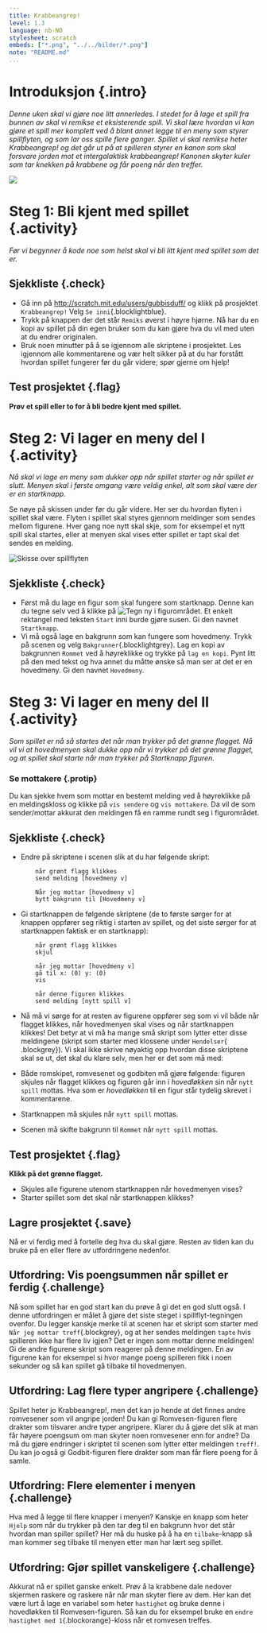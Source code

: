 ```yaml
---
title: Krabbeangrep!
level: 1.3
language: nb-NO
stylesheet: scratch
embeds: ["*.png", "../../bilder/*.png"]
note: "README.md"
...
```


# Introduksjon {.intro}

*Denne uken skal vi gjøre noe litt annerledes. I stedet for å lage et spill fra bunnen av skal vi remikse et eksisterende spill. Vi skal lære hvordan vi kan gjøre et spill mer komplett ved å blant annet legge til en meny som styrer spillflyten, og som lar oss spille flere ganger. Spillet vi skal remikse heter Krabbeangrep! og det går ut på at spilleren styrer en kanon som skal forsvare jorden mot et intergalaktisk krabbeangrep! Kanonen skyter kuler som tar knekken på krabbene og får poeng når den treffer.*

![](krabbeangrep.png)

# Steg 1: Bli kjent med spillet {.activity}

*Før vi begynner å kode noe som helst skal vi bli litt kjent med spillet som det er.*

## Sjekkliste {.check}
+ Gå inn på <http://scratch.mit.edu/users/gubbisduff/> og klikk på prosjektet `Krabbeangrep!` Velg `Se inni`{.blocklightblue}.
+ Trykk på knappen der det står `Remiks` øverst i høyre hjørne. Nå har du en kopi av spillet på din egen bruker som du kan gjøre hva du vil med uten at du endrer originalen. 
+ Bruk noen minutter på å se igjennom alle skriptene i prosjektet. Les igjennom alle kommentarene og vær helt sikker på at du har forstått hvordan spillet fungerer før du går videre; spør gjerne om hjelp!

## Test prosjektet {.flag}

__Prøv et spill eller to for å bli bedre kjent med spillet.__

# Steg 2: Vi lager en meny del I {.activity}

*Nå skal vi lage en meny som dukker opp når spillet starter og når spillet er slutt. Menyen skal i første omgang være veldig enkel, alt som skal være der er en startknapp.*

Se nøye på skissen under før du går videre. Her ser du hvordan flyten i spillet skal være. Flyten i spillet skal styres gjennom meldinger som sendes mellom figurene. Hver gang noe nytt skal skje, som for eksempel et nytt spill skal startes, eller at menyen skal vises etter spillet er tapt skal det sendes en melding. 

![Skisse over spillflyten](spillflyt.png)

## Sjekkliste {.check}

+ Først må du lage en figur som skal fungere som startknapp. Denne kan du tegne selv ved å klikke på ![Tegn ny](tegn-ny.png) i figurområdet. Et enkelt rektangel med teksten `Start` inni burde gjøre susen. Gi den navnet `Startknapp`.
+ Vi må også lage en bakgrunn som kan fungere som hovedmeny. Trykk på scenen og velg `Bakgrunner`{.blocklightgrey}. Lag en kopi av bakgrunnen `Rommet` ved å høyreklikke og trykke på `lag en kopi`. Pynt litt på den med tekst og hva annet du måtte ønske så man ser at det er en hovedmeny. Gi den navnet `Hovedmeny`. 

# Steg 3: Vi lager en meny del II {.activity}

*Som spillet er nå så startes det når man trykker på det grønne flagget. Nå vil vi at hovedmenyen skal dukke opp når vi trykker på det grønne flagget, og at spillet skal starte når man trykker på Startknapp figuren.*

### Se mottakere {.protip}

Du kan sjekke hvem som mottar en bestemt melding ved å høyreklikke på en meldingskloss og klikke på `vis sendere` og `vis mottakere`. Da vil de som sender/mottar akkurat den meldingen få en ramme rundt seg i figurområdet. 

## Sjekkliste {.check}

+ Endre på skriptene i scenen slik at du har følgende skript:

	```blocks
		når grønt flagg klikkes
		send melding [hovedmeny v]

		Når jeg mottar [hovedmeny v]
		bytt bakgrunn til [Hovedmeny v]
	```

+ Gi startknappen de følgende skriptene (de to første sørger for at knappen oppfører seg riktig i starten av spillet, og det siste sørger for at startknappen faktisk er en startknapp):

	```blocks
		når grønt flagg klikkes
		skjul

		når jeg mottar [hovedmeny v]
		gå til x: (0) y: (0)
		vis

		når denne figuren klikkes
		send melding [nytt spill v]
	```

+ Nå må vi sørge for at resten av figurene oppfører seg som vi vil både når flagget klikkes, når hovedmenyen skal vises og når startknappen klikkes! Det betyr at vi må ha mange små skript som lytter etter disse meldingene (skript som starter med klossene under `Hendelser`{ .blockgrey}). Vi skal ikke skrive nøyaktig opp hvordan disse skriptene skal se ut, det skal du klare selv, men her er det som må med:
+ Både romskipet, romvesenet og godbiten må gjøre følgende: figuren skjules når flagget klikkes og figuren går inn i *hovedløkken* sin når `nytt spill` mottas. Hva som er *hovedløkken* til en figur står tydelig skrevet i kommentarene.
+ Startknappen må skjules når `nytt spill` mottas.
+ Scenen må skifte bakgrunn til `Rommet` når `nytt spill` mottas. 

## Test prosjektet {.flag}

__Klikk på det grønne flagget.__

+ Skjules alle figurene utenom startknappen når hovedmenyen vises?
+ Starter spillet som det skal når startknappen klikkes?

## Lagre prosjektet {.save}

Nå er vi ferdig med å fortelle deg hva du skal gjøre. Resten av tiden kan du bruke på en eller flere av utfordringene nedenfor. 

## Utfordring: Vis poengsummen når spillet er ferdig {.challenge}

Nå som spillet har en god start kan du prøve å gi det en god slutt også. I denne utfordringen er målet å gjøre det siste steget i spillflyt-tegningen ovenfor. Du legger kanskje merke til at scenen har et skript som starter med `Når jeg mottar treff`{.blockgrey}, og at her sendes meldingen `tapte` hvis spilleren ikke har flere liv igjen? Det er ingen som mottar denne meldingen! Gi de andre figurene skript som reagerer på denne meldingen. En av figurene kan for eksempel si hvor mange poeng spilleren fikk i noen sekunder og så kan spillet gå tilbake til hovedmenyen.

## Utfordring: Lag flere typer angripere {.challenge}

Spillet heter jo Krabbeangrep!, men det kan jo hende at det finnes andre romvesener som vil angripe jorden! Du kan gi Romvesen-figuren flere drakter som tilsvarer andre typer angripere. Klarer du å gjøre det slik at man får høyere poengsum om man skyter noen romvesener enn for andre? Da må du gjøre endringer i skriptet til scenen som lytter etter meldingen `treff!`. Du kan jo også gi Godbit-figuren flere drakter som man får flere poeng for å samle.

## Utfordring: Flere elementer i menyen {.challenge}

Hva med å legge til flere knapper i menyen? Kanskje en knapp som heter `Hjelp` som når du trykker på den tar deg til en bakgrunn hvor det står hvordan man spiller spillet? Her må du huske på å ha en `tilbake`-knapp så man kommer seg tilbake til menyen etter man har lært seg spillet.

## Utfordring: Gjør spillet vanskeligere {.challenge}

Akkurat nå er spillet ganske enkelt. Prøv å la krabbene dale nedover skjermen raskere og raskere når når man skyter flere av dem. Her kan det være lurt å lage en variabel som heter `hastighet` og bruke denne i hovedløkken til Romvesen-figuren. Så kan du for eksempel bruke en `endre hastighet med 1`{.blockorange}-kloss når et romvesen treffes.
